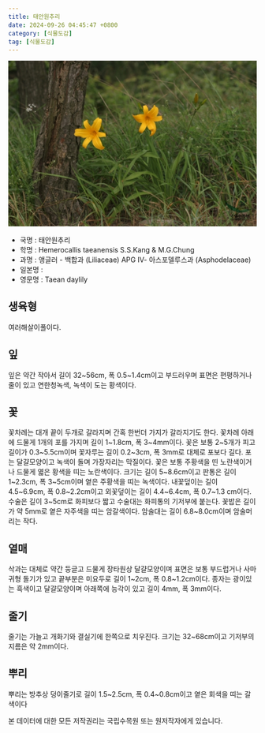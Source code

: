 ```yaml
---
title: 태안원추리
date: 2024-09-26 04:45:47 +0800
category: [식물도감]
tag: [식물도감]
---
```




![태안원추리](/assets/img/fileUpload/plants/basic/Liliaceae/Hemerocallis/715/715_1_th2.jpg)
- 국명 : 태안원추리
- 학명 : Hemerocallis taeanensis S.S.Kang & M.G.Chung
- 과명 : 앵글러 - 백합과 (Liliaceae) APG Ⅳ- 아스포델루스과 (Asphodelaceae)
- 일본명 : 
- 영문명 : Taean daylily


## 생육형
여러해살이풀이다.
## 잎
잎은 약간 작아서 길이 32~56cm, 폭 0.5~1.4cm이고 부드러우며 표면은 편평하거나 줄이 있고 연한청녹색, 녹색이 도는 황색이다.
## 꽃
꽃차례는 대개 끝이 두개로 갈라지며 간혹 한번더 가지가 갈라지기도 한다. 꽃차례 아래에 드물게 1개의 포를 가지며 길이 1~1.8cm, 폭 3~4mm이다. 꽃은 보통 2~5개가 피고 길이가 0.3~5.5cm이며 꽃자루는 길이 0.2~3cm, 폭 3mm로 대체로 포보다 길다. 포는 달걀모양이고 녹색이 돌며 가장자리는 막질이다. 꽃은 보통 주황색을 띤 노란색이거나 드물게 엷은 황색을 띠는 노란색이다. 크기는 길이 5~8.6cm이고 판통은 길이 1~2.3cm, 폭 3~5cm이며 옅은 주황색을 띠는 녹색이다. 내꽃덮이는 길이 4.5~6.9cm, 폭 0.8~2.2cm이고 외꽃덮이는 길이 4.4~6.4cm, 폭 0.7~1.3 cm이다. 수술은 길이 3~5cm로 화피보다 짧고 수술대는 화피통의 기저부에 붙는다. 꽃밥은 길이가 약 5mm로 옅은 자주색을 띠는 암갈색이다. 암술대는 길이 6.8~8.0cm이며 암술머리는 작다.
## 열매
삭과는 대체로 약간 둥글고 드물게 장타원상 달걀모양이며 표면은 보통 부드럽거나 사마귀형 돌기가 있고 끝부분은 미요두로 길이 1~2cm, 폭 0.8~1.2cm이다. 종자는 광이있는 흑색이고 달걀모양이며 아래쪽에 능각이 있고 길이 4mm, 폭 3mm이다. 
## 줄기
줄기는 가늘고 개화기와 결실기에 한쪽으로 치우진다. 크기는 32~68cm이고 기저부의 지름은 약 2mm이다. 
## 뿌리
뿌리는 방추상 덩이줄기로 길이 1.5~2.5cm, 폭 0.4~0.8cm이고 옅은 회색을 띠는 갈색이다






본 데이터에 대한 모든 저작권리는 국립수목원 또는 원저작자에게 있습니다.
